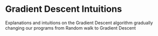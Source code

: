 # Gradient Descent Intuitions

Explanations and intuitions on the Gradient Descent algorithm
gradually changing our programs from Random walk to Gradient Descent

